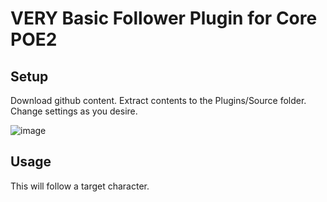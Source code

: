 # VERY Basic Follower Plugin for Core POE2
## Setup
Download github content. Extract contents to the Plugins/Source folder.
Change settings as you desire. 

![image](https://github.com/user-attachments/assets/b8270872-a465-41f4-abee-604bef6e80e3)



## Usage
This will follow a target character.
